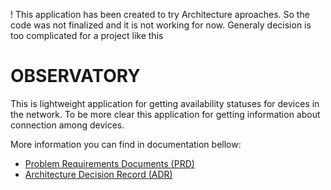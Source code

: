 ! This application has been created to try Architecture aproaches. So the code was not finalized and it is not working for now. Generaly decision is too complicated for a project like this

# OBSERVATORY

This is lightweight application for getting availability statuses for devices in the network. To be more clear this application for getting information about connection among devices.

More information you can find in documentation bellow:

- [Problem Requirements Documents (PRD)](/docs/prd.md)
- [Architecture Decision Record (ADR)](/docs/adr/index.md)
